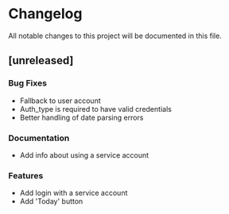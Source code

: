 # Changelog

All notable changes to this project will be documented in this file.

## [unreleased]

### Bug Fixes

- Fallback to user account
- Auth_type is required to have valid credentials
- Better handling of date parsing errors

### Documentation

- Add info about using a service account

### Features

- Add login with a service account
- Add 'Today' button

<!-- generated by git-cliff -->
